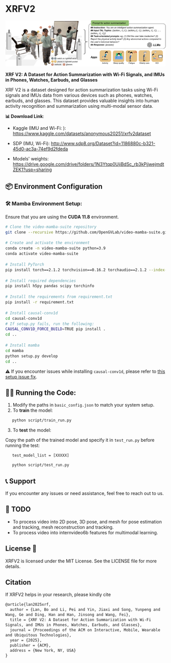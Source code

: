# XRFV2

<p align="center">
  <img src="img/story.png" alt="image-20240719171906628" width="700px"/>
</p>


**XRF V2: A Dataset for Action Summarization with Wi-Fi Signals, and IMUs in Phones, Watches, Earbuds, and Glasses**

XRF V2 is a dataset designed for action summarization tasks using Wi-Fi signals and IMUs data from various devices such as phones, watches, earbuds, and glasses. This dataset provides valuable insights into human activity recognition and summarization using multi-modal sensor data.

**📊 Download Link**: 
-   Kaggle (IMU and Wi-Fi: ): https://www.kaggle.com/datasets/anonymous20251/xrfv2dataset
-   SDP  (IMU, Wi-Fi): http://www.sdp8.org/Dataset?id=1186880c-b321-45d0-ac3a-74ef9d2fdeda

- Models' weights: https://drive.google.com/drive/folders/1N3Ytqp0UjiBdSc_rb3kPjjwejmdtZEK1?usp=sharing




## 📦 Environment Configuration

### 🛠️ Mamba Environment Setup:
Ensure that you are using the **CUDA 11.8** environment.

```bash
# Clone the video-mamba-suite repository
git clone --recursive https://github.com/OpenGVLab/video-mamba-suite.git

# Create and activate the environment
conda create -n video-mamba-suite python=3.9
conda activate video-mamba-suite

# Install PyTorch
pip install torch==2.1.2 torchvision==0.16.2 torchaudio==2.1.2 --index-url https://download.pytorch.org/whl/cu118

# Install required dependencies
pip install h5py pandas scipy torchinfo

# Install the requirements from requirement.txt
pip install -r requirement.txt

# Install causal-conv1d
cd causal-conv1d
# If setup.py fails, run the following:
CAUSAL_CONV1D_FORCE_BUILD=TRUE pip install .
cd ..

# Install mamba
cd mamba
python setup.py develop
cd ..
```
⚠️ If you encounter issues while installing `causal-conv1d`, please refer to [this setup issue fix](https://github.com/state-spaces/mamba/issues/40#issuecomment-1849095898).

## 🏃‍♂️ Running the Code:

1. Modify the paths in `basic_config.json` to match your system setup.
2. To **train** the model:
```bash
   python script/train_run.py
```
3. To **test** the model:

Copy the path of the trained model and specify it in `test_run.py` before running the test:

```
   test_model_list = [XXXXX]
```

```bash
   python script/test_run.py
```
## 📞 Support
If you encounter any issues or need assistance, feel free to reach out to us.

## 📝 TODO
- To process video into 2D pose, 3D pose, and mesh for pose estimation and tracking, mesh reconstruction and tracking.
- To process video into internvideo6b features for multimodal learning.


## License 📜
XRFV2 is licensed under the MIT License. See the LICENSE file for more details.

## Citation
If XRFV2 helps in your research, please kindly cite 
```
@article{lan2025xrf,
  author = {Lan, Bo and Li, Pei and Yin, Jiaxi and Song, Yunpeng and Wang, Ge and Ding, Han and Han, Jinsong and Wang, Fei},
  title = {XRF V2: A Dataset for Action Summarization with Wi-Fi Signals, and IMUs in Phones, Watches, Earbuds, and Glasses},
  journal = {Proceedings of the ACM on Interactive, Mobile, Wearable and Ubiquitous Technologies},
  year = {2025},
  publisher = {ACM},
  address = {New York, NY, USA}
}
```

